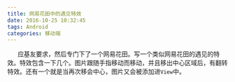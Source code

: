 ```yaml
---
title: 网易花田中的遇见特效
date: 2016-10-25 10:32:45
tags: Android
categories: 移动端
---
```

&nbsp;&nbsp;&nbsp;&nbsp;&nbsp;&nbsp;应基友要求，然后专门下了一个网易花田。写一个类似网易花田的遇见的特效。特效包含一下几个。图片跟随手指移动而移动，并且移出中心区域后，有翻转特效。还有一个就是当再次移会中心，图片又会被添加进`View`中。<!--more-->
